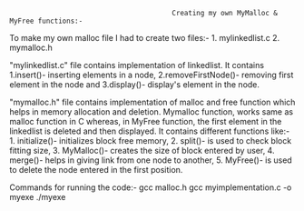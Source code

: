                                             Creating my own MyMalloc & MyFree functions:-

To make my own malloc file I had to create two files:-
	1. mylinkedlist.c
	2. mymalloc.h

"mylinkedlist.c" file contains implementation of linkedlist.
	It contains 
		1.insert()- inserting elements in a node,
		2.removeFirstNode()- removing first element in the node and 
		3.display()- display's element in the node.
	
"mymalloc.h" file contains implementation of malloc and free function which helps in memory allocation and deletion. 
 	Mymalloc function, works same as malloc function in C whereas, in MyFree function, the first element in the linkedlist is deleted and then displayed.
	It contains different functions like:-
		1. initialize()- initializes block free memory,
		2. split()- is used to check block fitting size, 
		3. MyMalloc()- creates the size of block entered by user, 
		4. merge()- helps in giving link from one node to another, 
		5. MyFree()- is used to delete the node entered in the first position.
	
Commands for running the code:-
	gcc malloc.h
	gcc myimplementation.c -o myexe
	./myexe
	
